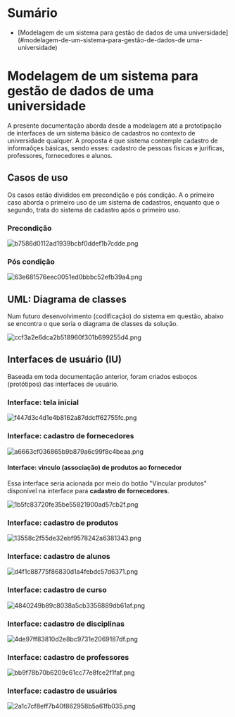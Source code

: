# Sumário
- [Modelagem de um sistema para gestão de dados de uma universidade](#modelagem-de-um-sistema-para-gestão-de-dados-de uma-universidade)
  
# Modelagem de um sistema para gestão de dados de uma universidade

A presente documentação aborda desde a modelagem até a prototipação de interfaces de um sistema básico de cadastros no contexto de universidade qualquer. A proposta é que sistema contemple cadastro de informaõçes básicas, sendo esses: cadastro de pessoas físicas e juríficas, professores, fornecedores e alunos.

## Casos de uso

Os casos estão divididos em precondição e pós condição. A o primeiro caso aborda o primeiro uso de um sistema de cadastros, enquanto que o segundo, trata do sistema de cadastro após o primeiro uso.

### Precondição

![b7586d0112ad1939bcbf0ddef1b7cdde.png](_resources/b7586d0112ad1939bcbf0ddef1b7cdde.png)

### Pós condição

![63e681576eec0051ed0bbbc52efb39a4.png](_resources/63e681576eec0051ed0bbbc52efb39a4.png)

## UML: Diagrama de classes

Num futuro desenvolvimento (codificação) do sistema em questão, abaixo se encontra o que seria o diagrama de classes da solução.

![ccf3a2e6dca2b518960f301b699255d4.png](_resources/ccf3a2e6dca2b518960f301b699255d4.png)

## Interfaces de usuário (IU)

Baseada em toda documentação anterior, foram criados esboços (protótipos) das interfaces de usuário.

### Interface: tela inicial

![f447d3c4d1e4b8162a87ddcff62755fc.png](_resources/f447d3c4d1e4b8162a87ddcff62755fc.png)

### Interface: cadastro de fornecedores

![a6663cf036865b9b879a6c99f8c4beaa.png](_resources/a6663cf036865b9b879a6c99f8c4beaa.png)

#### Interface: vinculo (associação) de produtos ao fornecedor

Essa interface seria acionada por meio do botão "Vincular produtos" disponível na interface para **cadastro de fornecedores**.

![1b5fc83720fe35be55821900ad57cb2f.png](_resources/1b5fc83720fe35be55821900ad57cb2f.png)

### Interface: cadastro de produtos

![13558c2f55de32ebf9578242a6381343.png](_resources/13558c2f55de32ebf9578242a6381343.png)

### Interface: cadastro de alunos

![d4f1c88775f86830d1a4febdc57d6371.png](_resources/d4f1c88775f86830d1a4febdc57d6371.png)

### Interface: cadastro de curso

![4840249b89c8038a5cb3356889db61af.png](_resources/4840249b89c8038a5cb3356889db61af.png)

### Interface: cadastro de disciplinas

![4de97ff83810d2e8bc9731e2069187df.png](_resources/4de97ff83810d2e8bc9731e2069187df.png)

### Interface: cadastro de professores

![bb9f78b70b6209c61cc77e8fce2f1faf.png](_resources/bb9f78b70b6209c61cc77e8fce2f1faf.png)

### Interface: cadastro de usuários

![2a1c7cf8eff7b40f862958b5a61fb035.png](_resources/2a1c7cf8eff7b40f862958b5a61fb035.png)




